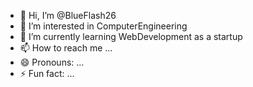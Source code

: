 - 👋 Hi, I’m @BlueFlash26
- 👀 I’m interested in ComputerEngineering
- 🌱 I’m currently learning WebDevelopment as a startup
- 📫 How to reach me ...
- 😄 Pronouns: ...
- ⚡ Fun fact: ...

<!---
BlueFlash26/BlueFlash26 is a ✨ special ✨ repository because its `README.md` (this file) appears on your GitHub profile.
You can click the Preview link to take a look at your changes.
--->
